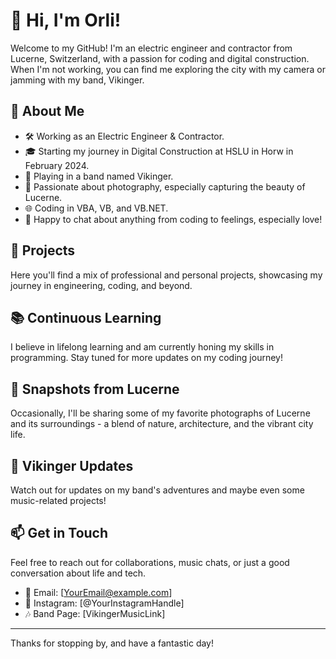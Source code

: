 # 👋 Hi, I'm Orli!

Welcome to my GitHub! I'm an electric engineer and contractor from Lucerne, Switzerland, with a passion for coding and digital construction. When I'm not working, you can find me exploring the city with my camera or jamming with my band, Vikinger.

## 🌟 About Me

- 🛠️ Working as an Electric Engineer & Contractor.
- 🎓 Starting my journey in Digital Construction at HSLU in Horw in February 2024.
- 🎸 Playing in a band named Vikinger.
- 📸 Passionate about photography, especially capturing the beauty of Lucerne.
- 🌐 Coding in VBA, VB, and VB.NET.
- 💬 Happy to chat about anything from coding to feelings, especially love!

## 🚀 Projects

Here you'll find a mix of professional and personal projects, showcasing my journey in engineering, coding, and beyond.

## 📚 Continuous Learning

I believe in lifelong learning and am currently honing my skills in programming. Stay tuned for more updates on my coding journey!

## 📸 Snapshots from Lucerne

Occasionally, I'll be sharing some of my favorite photographs of Lucerne and its surroundings - a blend of nature, architecture, and the vibrant city life.

## 🎵 Vikinger Updates

Watch out for updates on my band's adventures and maybe even some music-related projects!

## 📫 Get in Touch

Feel free to reach out for collaborations, music chats, or just a good conversation about life and tech.

- 📧 Email: [YourEmail@example.com]
- 📸 Instagram: [@YourInstagramHandle]
- 🎶 Band Page: [VikingerMusicLink]

---

Thanks for stopping by, and have a fantastic day!
